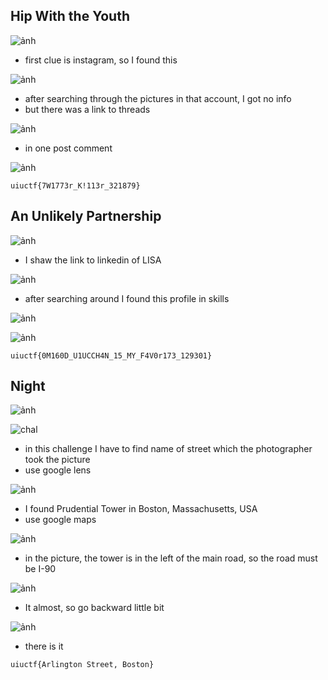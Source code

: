 ## Hip With the Youth

![ảnh](https://github.com/LDV-SpaceK/UIUCTF2024/assets/151914246/52f55ffe-907e-4b0d-84d9-2f35e66b7538)

* first clue is instagram, so I found this

![ảnh](https://github.com/LDV-SpaceK/UIUCTF2024/assets/151914246/741e0cdb-e399-49fd-b7f2-6c6afc4126c8)

* after searching through the pictures in that account, I got no info
* but there was a link to threads

![ảnh](https://github.com/LDV-SpaceK/UIUCTF2024/assets/151914246/c1986d02-699c-43a7-8456-f360fecb898d)

* in one post comment

![ảnh](https://github.com/LDV-SpaceK/UIUCTF2024/assets/151914246/2f673fa9-54f6-4123-b215-90c57f945e9b)

`uiuctf{7W1773r_K!113r_321879}`

## An Unlikely Partnership 

![ảnh](https://github.com/LDV-SpaceK/UIUCTF2024/assets/151914246/99a9564f-cd41-4c6c-8724-cca1355b40c9)

* I shaw the link to linkedin of LISA

![ảnh](https://github.com/LDV-SpaceK/UIUCTF2024/assets/151914246/b1a7be18-2b21-4772-b942-b6f0981c4380)

* after searching around I found this profile in skills 

![ảnh](https://github.com/LDV-SpaceK/UIUCTF2024/assets/151914246/5e89694e-75c0-413c-912d-1b01104bb769)

![ảnh](https://github.com/LDV-SpaceK/UIUCTF2024/assets/151914246/03e36f7a-3c6c-4961-98d8-a29f2e52526e)

`uiuctf{0M160D_U1UCCH4N_15_MY_F4V0r173_129301}`

## Night

![ảnh](https://github.com/LDV-SpaceK/UIUCTF2024/assets/151914246/7d2b4211-82ba-45f6-9fec-254267b7078d)

![chal](https://github.com/LDV-SpaceK/UIUCTF2024/assets/151914246/1570d48b-d151-49f1-a586-5a396a7a2cce)

* in this challenge I have to find name of street which the photographer took the picture
* use google lens

![ảnh](https://github.com/LDV-SpaceK/UIUCTF2024/assets/151914246/545d5f09-edc1-4716-8ffd-8302af34e023)

* I found Prudential Tower in Boston, Massachusetts, USA
* use google maps

![ảnh](https://github.com/LDV-SpaceK/UIUCTF2024/assets/151914246/dab70714-b525-4af3-93a1-1be16a3abc17)

* in the picture, the tower is in the left of the main road, so the road must be I-90

![ảnh](https://github.com/LDV-SpaceK/UIUCTF2024/assets/151914246/7ef96a62-345f-4555-a03e-a99bd4745e5f)

* It almost, so go backward little bit

![ảnh](https://github.com/LDV-SpaceK/UIUCTF2024/assets/151914246/8eaefc1c-c20d-4d4c-8c8e-d8a6b15ebdeb)

* there is it

`uiuctf{Arlington Street, Boston}`









